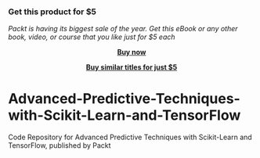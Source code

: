 
### Get this product for $5

<i>Packt is having its biggest sale of the year. Get this eBook or any other book, video, or course that you like just for $5 each</i>


<b><p align='center'>[Buy now](https://packt.link/9781788295321)</p></b>


<b><p align='center'>[Buy similar titles for just $5](https://subscription.packtpub.com/search)</p></b>


# Advanced-Predictive-Techniques-with-Scikit-Learn-and-TensorFlow
Code Repository for Advanced Predictive Techniques with Scikit-Learn and TensorFlow, published by Packt
